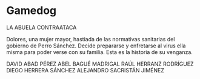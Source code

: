 # Gamedog
LA ABUELA CONTRAATACA

Dolores, una mujer mayor, hastiada de las normativas sanitarias del gobierno de Perro Sánchez.
Decide prepararse y enfretarse al virus ella misma para poder verse con su familia.
Esta es la historia de su venganza.

DAVID ABAD PÉREZ
ABEL BAGUÉ MADRIGAL
RAÚL HERRANZ RODRÍGUEZ
DIEGO HERRERA SÁNCHEZ
ALEJANDRO SACRISTÁN JIMÉNEZ
